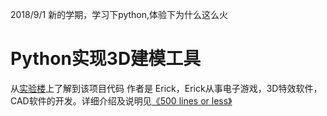 2018/9/1
新的学期，学习下python,体验下为什么这么火
# Python实现3D建模工具
从[实验楼](https://www.shiyanlou.com/courses/561)上了解到该项目代码
作者是 Erick，Erick从事电子游戏，3D特效软件，CAD软件的开发。详细介绍及说明见[《500 lines or less》](http://aosabook.org/en/500L/a-3d-modeller.html)
